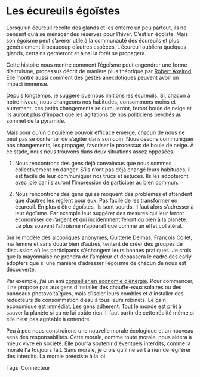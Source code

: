 # Les écureuils égoïstes

Lorsqu’un écureuil récolte des glands et les enterre un peu partout, ils ne pensent qu’à se ménager des réserves pour l’hiver. C’est un égoïste. Mais son égoïsme peut s’avérer utile à la communauté des écureuils et plus généralement à beaucoup d’autres espèces. L’écureuil oubliera quelques glands, certains germeront et ainsi la forêt se propagera.

Cette histoire nous montre comment l’égoïsme peut engendrer une forme d’altruisme, processus décrit de manière plus théorique par [Robert Axelrod](http://blog.tcrouzet.com/2007/05/24/le-dilemme-du-prisonnier/). Elle montre aussi comment des gestes anecdotiques peuvent avoir un impact immense.

Depuis longtemps, je suggère que nous imitions les écureuils. Si, chacun à notre niveau, nous changeons nos habitudes, consommons moins et autrement, ces petits changements se cumuleront, feront boule de neige et ils auront plus d’impact que les agitations de nos politiciens perchés au sommet de la pyramide.

Mais pour qu’un cinquième pouvoir efficace émerge, chacun de nous ne peut pas se contenter de s’agiter dans son coin. Nous devons communiquer nos changements, les propager, favoriser le processus de boule de neige. À ce stade, nous nous trouvons dans deux situations assez opposées.

1. Nous rencontrons des gens déjà convaincus que nous sommes collectivement en danger. S’ils n’ont pas déjà changé leurs habitudes, il est facile de leur communiquer nos trucs et astuces. Ils les adopteront avec joie car ils auront l’impression de participer au bien commun.

2. Nous rencontrons des gens qui se moquent des problèmes et attendent que d’autres les règlent pour eux. Pas facile de les transformer en écureuil. En plus d’être égoïstes, ils sont sourds. Il faut alors s’adresser à leur égoïsme. Par exemple leur suggérer des mesures qui leur feront économiser de l’argent et qui incidemment feront du bien à la planète. Le plus souvent l’altruisme n’apparaît que comme un effet collatéral.

Sur le modèle des [alcooliques anonymes](http://blog.tcrouzet.com/2007/09/14/trois-jours-au-vert/), Quitterie Delmas, François Collet, ma femme et sans doute bien d’autres, tentent de créer des groupes de discussion où les participants s’échangent leurs bonnes pratiques. Je crois que la mayonnaise ne prendra de l’ampleur et dépassera le cadre des early adopters que si une manière d’adresser l’égoïsme de chacun de nous est découverte.

Par exemple, j’ai un ami [conseiller en économie d’énergie](http://renovetik.com). Pour commencer, il ne propose pas aux gens d’installer des chauffe-eaux solaires ou des panneaux photovoltaïques, mais d’isoler leurs combles et d’installer des réducteurs de consommation d’eau à tous leurs robinets. Le gain économique est immédiat. Les gens adhèrent. Tout le monde est prêt à sauver la planète si ça ne lui coûte rien. Il faut partir de cette réalité même si elle n’est pas agréable à entendre.

Peu à peu nous construirons une nouvelle morale écologique et un nouveau sens des responsabilités. Cette morale, comme toute morale, nous aidera à mieux vivre en société. Elle pourra soutenir d'éventuels interdits, comme la morale l'a toujours fait. Sans morale, je crois qu'il ne sert à rien de légiférer des interdits. La morale préexiste à la loi.

Tags: Connecteur